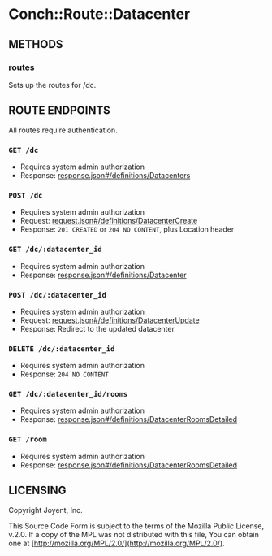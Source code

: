 # Conch::Route::Datacenter

## METHODS

### routes

Sets up the routes for /dc.

## ROUTE ENDPOINTS

All routes require authentication.

### `GET /dc`

- Requires system admin authorization
- Response: [response.json#/definitions/Datacenters](../json-schema/response.json#/definitions/Datacenters)

### `POST /dc`

- Requires system admin authorization
- Request: [request.json#/definitions/DatacenterCreate](../json-schema/request.json#/definitions/DatacenterCreate)
- Response: `201 CREATED` or `204 NO CONTENT`, plus Location header

### `GET /dc/:datacenter_id`

- Requires system admin authorization
- Response: [response.json#/definitions/Datacenter](../json-schema/response.json#/definitions/Datacenter)

### `POST /dc/:datacenter_id`

- Requires system admin authorization
- Request: [request.json#/definitions/DatacenterUpdate](../json-schema/request.json#/definitions/DatacenterUpdate)
- Response: Redirect to the updated datacenter

### `DELETE /dc/:datacenter_id`

- Requires system admin authorization
- Response: `204 NO CONTENT`

### `GET /dc/:datacenter_id/rooms`

- Requires system admin authorization
- Response: [response.json#/definitions/DatacenterRoomsDetailed](../json-schema/response.json#/definitions/DatacenterRoomsDetailed)

### `GET /room`

- Requires system admin authorization
- Response: [response.json#/definitions/DatacenterRoomsDetailed](../json-schema/response.json#/definitions/DatacenterRoomsDetailed)

## LICENSING

Copyright Joyent, Inc.

This Source Code Form is subject to the terms of the Mozilla Public License,
v.2.0. If a copy of the MPL was not distributed with this file, You can obtain
one at [http://mozilla.org/MPL/2.0/](http://mozilla.org/MPL/2.0/).
